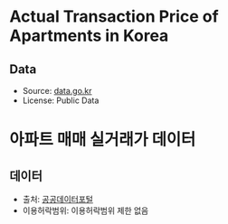 # Actual Transaction Price of Apartments in Korea

## Data
- Source: [data.go.kr](https://www.data.go.kr/data/15058747/openapi.do)
- License: Public Data

# 아파트 매매 실거래가 데이터

## 데이터
- 출처: [공공데이터포털](https://www.data.go.kr/data/15058747/openapi.do)
- 이용허락범위: 이용허락범위 제한 없음

